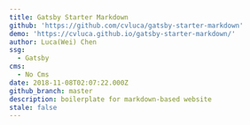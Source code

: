```yaml
---
title: Gatsby Starter Markdown
github: 'https://github.com/cvluca/gatsby-starter-markdown'
demo: 'https://cvluca.github.io/gatsby-starter-markdown/'
author: Luca(Wei) Chen
ssg:
  - Gatsby
cms:
  - No Cms
date: 2018-11-08T02:07:22.000Z
github_branch: master
description: boilerplate for markdown-based website
stale: false
---
```

